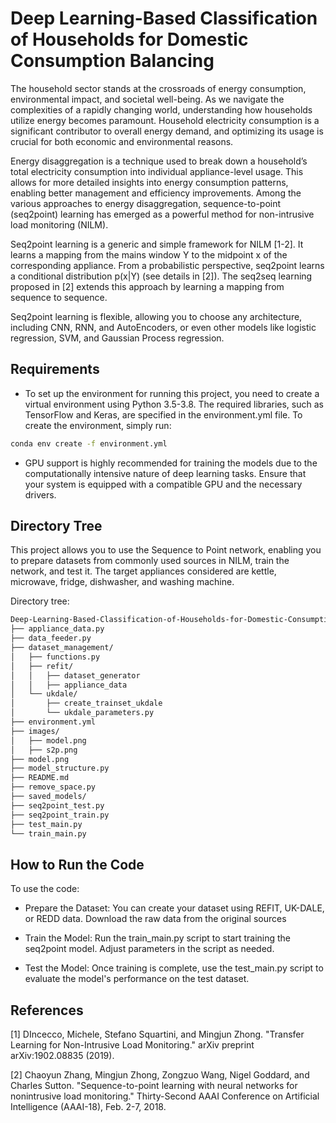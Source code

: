 # Deep Learning-Based Classification of Households for Domestic Consumption Balancing

The household sector stands at the crossroads of energy consumption, environmental impact, and societal well-being. As we navigate the complexities of a rapidly changing world, understanding how households utilize energy becomes paramount. Household electricity consumption is a significant contributor to overall energy demand, and optimizing its usage is crucial for both economic and environmental reasons.

Energy disaggregation is a technique used to break down a household’s total electricity consumption into individual appliance-level usage. This allows for more detailed insights into energy consumption patterns, enabling better management and efficiency improvements. Among the various approaches to energy disaggregation, sequence-to-point (seq2point) learning has emerged as a powerful method for non-intrusive load monitoring (NILM).

Seq2point learning is a generic and simple framework for NILM [1-2]. It learns a mapping from the mains window Y to the midpoint x of the corresponding appliance. From a probabilistic perspective, seq2point learns a conditional distribution p(x|Y) (see details in [2]). The seq2seq learning proposed in [2] extends this approach by learning a mapping from sequence to sequence.

Seq2point learning is flexible, allowing you to choose any architecture, including CNN, RNN, and AutoEncoders, or even other models like logistic regression, SVM, and Gaussian Process regression.

## Requirements

* To set up the environment for running this project, you need to create a virtual environment using Python 3.5-3.8. The required libraries, such as TensorFlow and Keras, are specified in the environment.yml file. To create the environment, simply run:

```bash
conda env create -f environment.yml
```

* GPU support is highly recommended for training the models due to the computationally intensive nature of deep learning tasks. Ensure that your system is equipped with a compatible GPU and the necessary drivers.

## Directory Tree

This project allows you to use the Sequence to Point network, enabling you to prepare datasets from commonly used sources in NILM, train the network, and test it. The target appliances considered are kettle, microwave, fridge, dishwasher, and washing machine.

Directory tree:
```bash
Deep-Learning-Based-Classification-of-Households-for-Domestic-Consumption-Balancing/
├── appliance_data.py
├── data_feeder.py
├── dataset_management/
│   ├── functions.py
│   ├── refit/
│   │   ├── dataset_generator
│   │   ├── appliance_data
│   └── ukdale/
│       ├── create_trainset_ukdale
│       └── ukdale_parameters.py
├── environment.yml
├── images/
│   ├── model.png
│   ├── s2p.png
├── model.png
├── model_structure.py
├── README.md
├── remove_space.py
├── saved_models/
├── seq2point_test.py
├── seq2point_train.py
├── test_main.py
└── train_main.py
```
## How to Run the Code

To use the code:

* Prepare the Dataset: You can create your dataset using REFIT, UK-DALE, or REDD data. Download the raw data from the original sources

* Train the Model: Run the train_main.py script to start training the seq2point model. Adjust parameters in the script as needed.

* Test the Model: Once training is complete, use the test_main.py script to evaluate the model's performance on the test dataset.

## References

[1] DIncecco, Michele, Stefano Squartini, and Mingjun Zhong. "Transfer Learning for Non-Intrusive Load Monitoring." arXiv preprint arXiv:1902.08835 (2019).

[2] Chaoyun Zhang, Mingjun Zhong, Zongzuo Wang, Nigel Goddard, and Charles Sutton. "Sequence-to-point learning with neural networks for nonintrusive load monitoring." Thirty-Second AAAI Conference on Artificial Intelligence (AAAI-18), Feb. 2-7, 2018.
